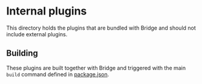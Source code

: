 <!--
SPDX-FileCopyrightText: 2022 Sveriges Television AB

SPDX-License-Identifier: MIT
-->

# Internal plugins  
This directory holds the plugins that are bundled with Bridge and should not include external plugins.

## Building
These plugins are built together with Bridge and triggered with the main `build` command defined in [package.json](/package.json).
